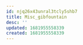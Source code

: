 ```yaml
---
id: njq26x43unral3tcly5shb7
title: Misc_gibfountain
desc: ''
updated: 1681955558339
created: 1681955558339
---
```

